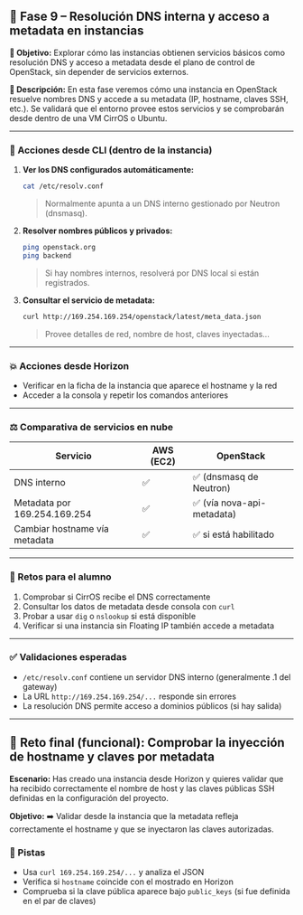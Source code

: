 ## 🔧 Fase 9 – Resolución DNS interna y acceso a metadata en instancias

**🌟 Objetivo:**
Explorar cómo las instancias obtienen servicios básicos como resolución DNS y acceso a metadata desde el plano de control de OpenStack, sin depender de servicios externos.

**📜 Descripción:**
En esta fase veremos cómo una instancia en OpenStack resuelve nombres DNS y accede a su metadata (IP, hostname, claves SSH, etc.). Se validará que el entorno provee estos servicios y se comprobarán desde dentro de una VM CirrOS o Ubuntu.

---

### 🧭 Acciones desde CLI (dentro de la instancia)

1. **Ver los DNS configurados automáticamente:**

   ```bash
   cat /etc/resolv.conf
   ```

   > Normalmente apunta a un DNS interno gestionado por Neutron (dnsmasq).

2. **Resolver nombres públicos y privados:**

   ```bash
   ping openstack.org
   ping backend
   ```

   > Si hay nombres internos, resolverá por DNS local si están registrados.

3. **Consultar el servicio de metadata:**

   ```bash
   curl http://169.254.169.254/openstack/latest/meta_data.json
   ```

   > Provee detalles de red, nombre de host, claves inyectadas...

---

### 💥 Acciones desde Horizon

* Verificar en la ficha de la instancia que aparece el hostname y la red
* Acceder a la consola y repetir los comandos anteriores

---

### ⚖️ Comparativa de servicios en nube

| Servicio                      | AWS (EC2) | OpenStack                 |
| ----------------------------- | --------- | ------------------------- |
| DNS interno                   | ✅         | ✅ (dnsmasq de Neutron)    |
| Metadata por 169.254.169.254  | ✅         | ✅ (vía nova-api-metadata) |
| Cambiar hostname vía metadata | ✅         | ✅ si está habilitado      |

---

### 🧹 Retos para el alumno

1. Comprobar si CirrOS recibe el DNS correctamente
2. Consultar los datos de metadata desde consola con `curl`
3. Probar a usar `dig` o `nslookup` si está disponible
4. Verificar si una instancia sin Floating IP también accede a metadata

---

### ✅ Validaciones esperadas

* `/etc/resolv.conf` contiene un servidor DNS interno (generalmente .1 del gateway)
* La URL `http://169.254.169.254/...` responde sin errores
* La resolución DNS permite acceso a dominios públicos (si hay salida)

---

## 🤩 Reto final (funcional): Comprobar la inyección de hostname y claves por metadata

**Escenario:**
Has creado una instancia desde Horizon y quieres validar que ha recibido correctamente el nombre de host y las claves públicas SSH definidas en la configuración del proyecto.

**Objetivo:**
➡️ Validar desde la instancia que la metadata refleja correctamente el hostname y que se inyectaron las claves autorizadas.

### 📌 Pistas

* Usa `curl 169.254.169.254/...` y analiza el JSON
* Verifica si `hostname` coincide con el mostrado en Horizon
* Comprueba si la clave pública aparece bajo `public_keys` (si fue definida en el par de claves)
